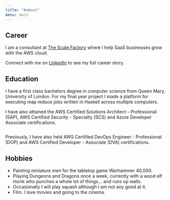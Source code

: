 ```yaml
---
title: "#about"
menu: main
---
```


## Career

I am a consultant at <a href="https://scalefactory.com">The Scale Factory</a> where I help SaaS businesses grow with the AWS cloud. 

Connect with me on <a href="https://www.linkedin.com/in/george-richardson-81551a92/">LinkedIn</a> to see my full career story.

## Education

I have a first class bachelors degree in computer science from Queen Mary, University of London. For my final year project I made a platform for executing map reduce jobs written in Haskell across multiple computers.

I have also attained the AWS Certified Solutions Architect – Professional (SAP), AWS Certified Security - Specialty (SCS) and Azure Developer Associate certifications.

<div style="display: flex; justify-content: space-evenly; flex-wrap: wrap;">

<div data-iframe-width="150" data-iframe-height="270" data-share-badge-id="f611ee4f-b789-4a61-8893-cb4923337e84" data-share-badge-host="https://www.credly.com"></div>

<div data-iframe-width="150" data-iframe-height="270" data-share-badge-id="9ed61a8a-cb18-4cd5-b013-50fcf891e233" data-share-badge-host="https://www.credly.com"></div>

<div data-iframe-width="150" data-iframe-height="270" data-share-badge-id="187d7cb5-0329-4925-9f18-a8a0324e433b" data-share-badge-host="https://www.credly.com"></div>

<script type="text/javascript" async src="//cdn.credly.com/assets/utilities/embed.js"></script>

</div>

Previously, I have also held AWS Certified DevOps Engineer - Professional (DOP) and AWS Certified Developer - Associate (DVA) certifications.

## Hobbies

* Painting miniature men for the tabletop game Warhammer 40,000.
* Playing Dungeons and Dragons once a week, currently with a wood elf monk who punches a whole lot of things... and runs up walls.
* Occasionally I will play squash although I am not any good at it.
* Film. I love movies and going to the cinema.
